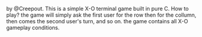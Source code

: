by @Creepout.
This is a simple X-O terminal game built in pure C.
How to play?
the game will simply ask the first user for the row then for the collumn, then comes the second user's turn, and so on.
the game contains all X-O gameplay conditions.

